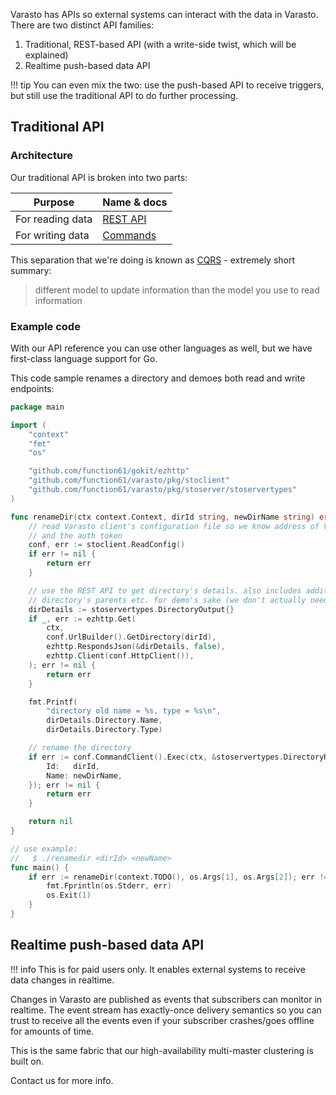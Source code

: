 Varasto has APIs so external systems can interact with the data in Varasto. There are two
distinct API families:

1. Traditional, REST-based API (with a write-side twist, which will be explained)
2. Realtime push-based data API

!!! tip 
	You can even mix the two: use the push-based API to receive triggers, but still use the
	traditional API to do further processing.


Traditional API
---------------

### Architecture

Our traditional API is broken into two parts:

| Purpose          | Name & docs |
|------------------|-------------|
| For reading data | [REST API](../stoserver/stoservertypes/rest_endpoints.md) |
| For writing data | [Commands](../stoserver/stoservertypes/commands.md)       |

This separation that we're doing is known as [CQRS](https://martinfowler.com/bliki/CQRS.html) -
extremely short summary:

> different model to update information than the model you use to read information


### Example code

With our API reference you can use other languages as well, but we have first-class
language support for Go.

This code sample renames a directory and demoes both read and write endpoints:

```go
package main

import (
	"context"
	"fmt"
	"os"

	"github.com/function61/gokit/ezhttp"
	"github.com/function61/varasto/pkg/stoclient"
	"github.com/function61/varasto/pkg/stoserver/stoservertypes"
)

func renameDir(ctx context.Context, dirId string, newDirName string) error {
	// read Varasto client's configuration file so we know address of Varasto server
	// and the auth token
	conf, err := stoclient.ReadConfig()
	if err != nil {
		return err
	}

	// use the REST API to get directory's details. also includes additional detail like
	// directory's parents etc. for demo's sake (we don't actually need this to rename the directory)
	dirDetails := stoservertypes.DirectoryOutput{}
	if _, err := ezhttp.Get(
		ctx,
		conf.UrlBuilder().GetDirectory(dirId),
		ezhttp.RespondsJson(&dirDetails, false),
		ezhttp.Client(conf.HttpClient()),
	); err != nil {
		return err
	}

	fmt.Printf(
		"directory old name = %s, type = %s\n",
		dirDetails.Directory.Name,
		dirDetails.Directory.Type)

	// rename the directory
	if err := conf.CommandClient().Exec(ctx, &stoservertypes.DirectoryRename{
		Id:   dirId,
		Name: newDirName,
	}); err != nil {
		return err
	}

	return nil
}

// use example:
//   $ ./renamedir <dirId> <newName>
func main() {
	if err := renameDir(context.TODO(), os.Args[1], os.Args[2]); err != nil {
		fmt.Fprintln(os.Stderr, err)
		os.Exit(1)
	}
}

```


Realtime push-based data API
----------------------------

!!! info
	This is for paid users only. It enables external systems to receive data changes in realtime.

Changes in Varasto are published as events that subscribers can monitor in realtime. The
event stream has exactly-once delivery semantics so you can trust to receive all the events
even if your subscriber crashes/goes offline for amounts of time.

This is the same fabric that our high-availability multi-master clustering is built on.

Contact us for more info.
